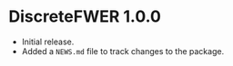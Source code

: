 # DiscreteFWER 1.0.0

-   Initial release.
-   Added a `NEWS.md` file to track changes to the package.

